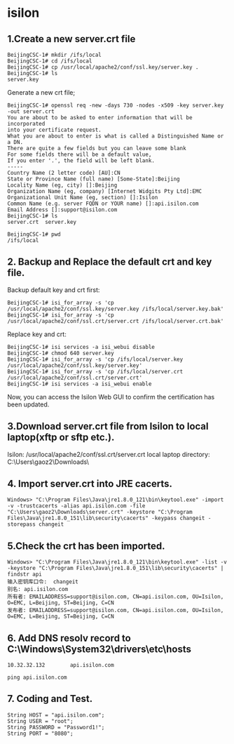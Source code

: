 # isilon


## 1.Create a new server.crt file
```shell
BeijingCSC-1# mkdir /ifs/local
BeijingCSC-1# cd /ifs/local
BeijingCSC-1# cp /usr/local/apache2/conf/ssl.key/server.key .
BeijingCSC-1# ls
server.key
```
Generate a new crt file;
```shell
BeijingCSC-1# openssl req -new -days 730 -nodes -x509 -key server.key -out server.crt
You are about to be asked to enter information that will be incorporated
into your certificate request.
What you are about to enter is what is called a Distinguished Name or a DN.
There are quite a few fields but you can leave some blank
For some fields there will be a default value,
If you enter '.', the field will be left blank.
-----
Country Name (2 letter code) [AU]:CN
State or Province Name (full name) [Some-State]:Beijing
Locality Name (eg, city) []:Beijing
Organization Name (eg, company) [Internet Widgits Pty Ltd]:EMC
Organizational Unit Name (eg, section) []:Isilon
Common Name (e.g. server FQDN or YOUR name) []:api.isilon.com
Email Address []:support@isilon.com
BeijingCSC-1# ls
server.crt	server.key

BeijingCSC-1# pwd
/ifs/local
```

## 2. Backup and Replace the default crt and key file.

Backup default key and crt first:
```shell
BeijingCSC-1# isi_for_array -s 'cp /usr/local/apache2/conf/ssl.key/server.key /ifs/local/server.key.bak'
BeijingCSC-1# isi_for_array -s 'cp /usr/local/apache2/conf/ssl.crt/server.crt /ifs/local/server.crt.bak' 
```

Replace key and crt:
```shell
BeijingCSC-1# isi services -a isi_webui disable 
BeijingCSC-1# chmod 640 server.key 
BeijingCSC-1# isi_for_array -s 'cp /ifs/local/server.key  /usr/local/apache2/conf/ssl.key/server.key' 
BeijingCSC-1# isi_for_array -s 'cp /ifs/local/server.crt /usr/local/apache2/conf/ssl.crt/server.crt' 
BeijingCSC-1# isi services -a isi_webui enable 
```
Now, you can access the Isilon Web GUI to confirm the certification has been updated.


## 3.Download server.crt file from Isilon to local laptop(xftp or sftp etc.).

Isilon: /usr/local/apache2/conf/ssl.crt/server.crt 
local laptop directory: C:\Users\gaoz2\Downloads\

## 4. Import server.crt into JRE cacerts.
```shell
Windows> "C:\Program Files\Java\jre1.8.0_121\bin\keytool.exe" -import -v -trustcacerts -alias api.isilon.com -file "C:\Users\gaoz2\Downloads\server.crt" -keystore "C:\Program Files\Java\jre1.8.0_151\lib\security\cacerts" -keypass changeit -storepass changeit
```
## 5.Check the crt has been imported.
```shell
Windows> "C:\Program Files\Java\jre1.8.0_121\bin\keytool.exe" -list -v -keystore "C:\Program Files\Java\jre1.8.0_151\lib\security\cacerts" | findstr api
输入密钥库口令:  changeit
别名: api.isilon.com
所有者: EMAILADDRESS=support@isilon.com, CN=api.isilon.com, OU=Isilon, O=EMC, L=Beijing, ST=Beijing, C=CN
发布者: EMAILADDRESS=support@isilon.com, CN=api.isilon.com, OU=Isilon, O=EMC, L=Beijing, ST=Beijing, C=CN
```

## 6. Add DNS resolv record to C:\Windows\System32\drivers\etc\hosts
```shell
10.32.32.132        api.isilon.com
```
```shell
ping api.isilon.com
```

## 7. Coding and Test.
	String HOST = "api.isilon.com";
	String USER = "root";
	String PASSWORD = "Password1!";
	String PORT = "8080";


